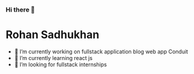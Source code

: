 ### Hi there 👋

<!--
**rohansadhukhan/rohansadhukhan** is a ✨ _special_ ✨ repository because its `README.md` (this file) appears on your GitHub profile.

Here are some ideas to get you started: -->

<h1>Rohan Sadhukhan</h1>


- 🔭 I’m currently working on fullstack application blog web app Conduit
- 🌱 I’m currently learning react js
- 👯 I’m looking for fullstack internships
<!--
- 👯 I’m looking to collaborate on ...
- 🤔 I’m looking for help with ...
- 💬 Ask me about ...
- 📫 How to reach me: ...
- 😄 Pronouns: ...
- ⚡ Fun fact: ...
-->
